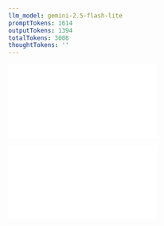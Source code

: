 ```yaml
---
llm_model: gemini-2.5-flash-lite
promptTokens: 1614
outputTokens: 1394
totalTokens: 3008
thoughtTokens: ''
---
```


![@](steps/file.a1359dd3.md)

![@](steps/response.114f4aeb.md)